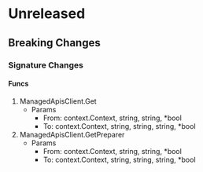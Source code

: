 # Unreleased

## Breaking Changes

### Signature Changes

#### Funcs

1. ManagedApisClient.Get
	- Params
		- From: context.Context, string, string, *bool
		- To: context.Context, string, string, string, *bool
1. ManagedApisClient.GetPreparer
	- Params
		- From: context.Context, string, string, *bool
		- To: context.Context, string, string, string, *bool
